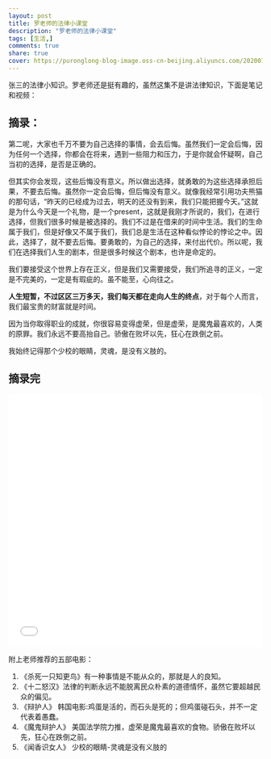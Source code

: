 ```yaml
---
layout: post
title: 罗老师的法律小课堂
description: "罗老师的法律小课堂"
tags: [生活,]
comments: true
share: true
cover: https://puronglong-blog-image.oss-cn-beijing.aliyuncs.com/20200724161325.png
---
```


<!-- more -->

张三的法律小知识。罗老师还是挺有趣的，虽然这集不是讲法律知识，下面是笔记和视频：

## 摘录：

第二呢，大家也千万不要为自己选择的事情，会去后悔。虽然我们一定会后悔，因为任何一个选择，你都会在将来，遇到一些阻力和压力，于是你就会怀疑啊，自己当初的选择，是否是正确的。

但其实你会发现，这些后悔没有意义。所以做出选择，就勇敢的为这些选择承担后果，不要去后悔。虽然你一定会后悔，但后悔没有意义。就像我经常引用功夫熊猫的那句话，“昨天的已经成为过去，明天的还没有到来，我们只能把握今天。”这就是为什么今天是一个礼物，是一个present，这就是我刚才所说的，我们，在进行选择，但我们很多时候是被选择的。我们不过是在借来的时间中生活。我们的生命属于我们，但是好像又不属于我们，我们总是生活在这种看似悖论的悖论之中。因此，选择了，就不要去后悔。要勇敢的，为自己的选择，来付出代价。所以呢，我们在选择我们人生的剧本，但是很多时候这个剧本，也许是命定的。

我们要接受这个世界上存在正义，但是我们又需要接受，我们所追寻的正义，一定是不完美的，一定是有瑕疵的。虽不能至，心向往之。

**人生短暂，不过区区三万多天，我们每天都在走向人生的终点**，对于每个人而言，我们最宝贵的财富就是时间。

因为当你取得职业的成就，你很容易变得虚荣，但是虚荣，是魔鬼最喜欢的，人类的原罪。我们永远不要高抬自己。骄傲在败坏以先，狂心在跌倒之前。

我始终记得那个少校的眼睛，灵魂，是没有义肢的。

## 摘录完

<iframe src="//player.bilibili.com/player.html?aid=371494532&bvid=BV1CZ4y1T7JD&cid=215842818&page=1&high_quality=1&danmaku=0" scrolling="no" border="0" frameborder="no" framespacing="0" allowfullscreen="true" width="100%" height="500"></iframe>

附上老师推荐的五部电影：

1. 《杀死一只知更鸟》有一种事情是不能从众的，那就是人的良知。
2. 《十二怒汉》法律的判断永远不能脱离民众朴素的道德情怀，虽然它要超越民众的偏见。
3. 《辩护人》 韩国电影:鸡蛋是活的，而石头是死的；但鸡蛋碰石头，并不一定代表着愚蠢。
4. 《魔鬼辩护人》 美国法学院力推，虚荣是魔鬼最喜欢的食物。骄傲在败坏以先，狂心在跌倒之前。
5. 《闻香识女人》 少校的眼睛-灵魂是没有义肢的
